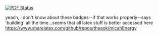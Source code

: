[![PDF Status](https://www.sharelatex.com/github/repos/theaok/micahEnergy/builds/latest/badge.svg)](https://www.sharelatex.com/github/repos/theaok/micahEnergy/builds/latest/output.pdf)

yeach, i don't know about these badges--if that works properly--says 'building' all the time...seems that all latex stuff is better accessed here
https://www.sharelatex.com/github/repos/theaok/micahEnergy
